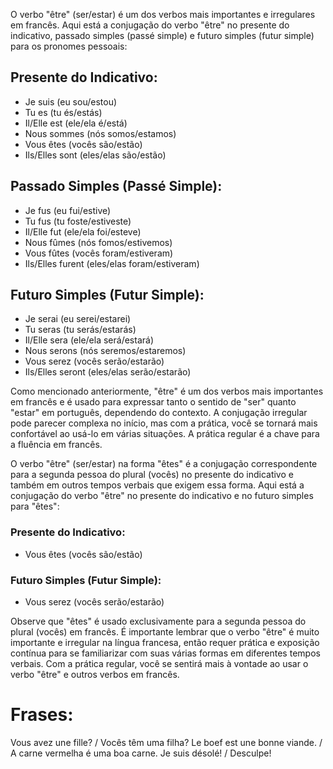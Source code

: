 O verbo "être" (ser/estar) é um dos verbos mais importantes e irregulares em francês. Aqui está a conjugação do verbo "être" no presente do indicativo, passado simples (passé simple) e futuro simples (futur simple) para os pronomes pessoais:

## Presente do Indicativo:

- Je suis (eu sou/estou)
- Tu es (tu és/estás)
- Il/Elle est (ele/ela é/está)
- Nous sommes (nós somos/estamos)
- Vous êtes (vocês são/estão)
- Ils/Elles sont (eles/elas são/estão)


## Passado Simples (Passé Simple):

- Je fus (eu fui/estive)
- Tu fus (tu foste/estiveste)
- Il/Elle fut (ele/ela foi/esteve)
- Nous fûmes (nós fomos/estivemos)
- Vous fûtes (vocês foram/estiveram)
- Ils/Elles furent (eles/elas foram/estiveram)


## Futuro Simples (Futur Simple):

- Je serai (eu serei/estarei)
- Tu seras (tu serás/estarás)
- Il/Elle sera (ele/ela será/estará)
- Nous serons (nós seremos/estaremos)
- Vous serez (vocês serão/estarão)
- Ils/Elles seront (eles/elas serão/estarão)


Como mencionado anteriormente, "être" é um dos verbos mais importantes em francês e é usado para expressar tanto o sentido de "ser" quanto "estar" em português, dependendo do contexto. A conjugação irregular pode parecer complexa no início, mas com a prática, você se tornará mais confortável ao usá-lo em várias situações. A prática regular é a chave para a fluência em francês.

O verbo "être" (ser/estar) na forma "êtes" é a conjugação correspondente para a segunda pessoa do plural (vocês) no presente do indicativo e também em outros tempos verbais que exigem essa forma. Aqui está a conjugação do verbo "être" no presente do indicativo e no futuro simples para "êtes":

### Presente do Indicativo:

- Vous êtes (vocês são/estão)

### Futuro Simples (Futur Simple):

- Vous serez (vocês serão/estarão)


Observe que "êtes" é usado exclusivamente para a segunda pessoa do plural (vocês) em francês. É importante lembrar que o verbo "être" é muito importante e irregular na língua francesa, então requer prática e exposição contínua para se familiarizar com suas várias formas em diferentes tempos verbais. Com a prática regular, você se sentirá mais à vontade ao usar o verbo "être" e outros verbos em francês.


# Frases:

Vous avez une fille? / Vocês têm uma filha?
Le boef est une bonne viande. / A carne vermelha é uma boa carne.
Je suis désolé! / Desculpe!
